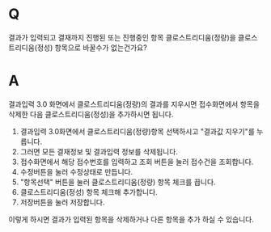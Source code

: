 # Q

결과가 입력되고 결재까지 진행된 또는 진행중인 항목 클로스트리디움(정량)을 클로스트리디움(정성) 항목으로 바꿀수가 없는건가요?


# A

결과입력 3.0 화면에서 클로스트리디움(정량)의 결과를 지우시면 접수화면에서 항목을 삭제한 다음 
클로스트리디움(정성)을 추가하시면 됩니다.

1. 결과입력 3.0화면에서 클로스트리디움(정량)항목 선택하시고 "결과값 지우기"를 누릅니다.
2. 그러면 모든 결재정보 및 결과입력 정보를 삭제됩니다.
3. 접수화면에서 해당 접수번호를 입력하고 조회 버튼을 눌러 접수건을 조회합니다.
4. 수정버튼을 눌러 수정상태로 만듭니다.
5. "항목선택" 버튼을 눌러 클로스트리디움(정량) 항목 체크를 끕니다.
6. 클로스트리디움(정성) 항목 체크해 추가합니다.
7. 저장버튼을 눌러 저장합니다.

이렇게 하시면 결과가 입력된 항목을 삭제하거나 다른 항목을 추가 하실 수 있습니다.
